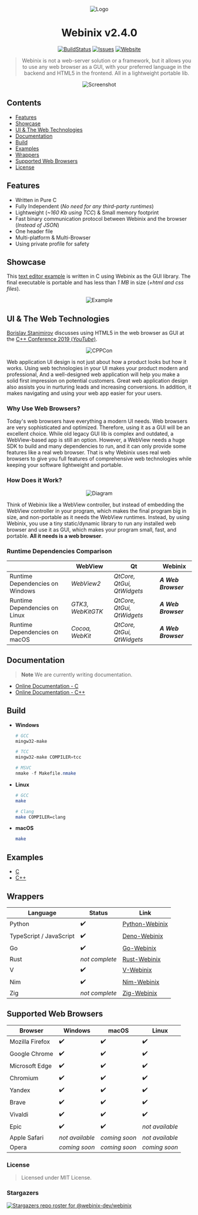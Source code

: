 <div align="center">

![Logo](https://github.com/webinix-dev/webinix/assets/34311583/c92e712f-0698-486a-a460-d4acea28a4f8)

# Webinix v2.4.0

[![BuildStatus](https://img.shields.io/circleci/project/github/badges/shields/master?style=for-the-badge)](https://github.com/webinix-dev/webinix/actions?query=branch%3Amain) [![Issues](https://img.shields.io/github/issues/webinix-dev/webinix.svg?branch=master&style=for-the-badge&url=https://google.com)](https://github.com/webinix-dev/webinix/issues) [![Website](https://img.shields.io/website?label=webinix.me&style=for-the-badge&url=https://google.com)](https://webinix.me/)

> Webinix is not a web-server solution or a framework, but it allows you to use any web browser as a GUI, with your preferred language in the backend and HTML5 in the frontend. All in a lightweight portable lib.

![Screenshot](https://github.com/webinix-dev/webinix/assets/34311583/57992ef1-4f7f-4d60-8045-7b07df4088c6)

</div>

## Contents

- [Features](#features)
- [Showcase](#showcase)
- [UI & The Web Technologies](#ui--the-web-technologies)
- [Documentation](#documentation)
- [Build](#build)
- [Examples](#examples)
- [Wrappers](#wrappers)
- [Supported Web Browsers](#supported-web-browsers)
- [License](#license)

## Features

- Written in Pure C
- Fully Independent (*No need for any third-party runtimes*)
- Lightweight (*~160 Kb using TCC*) & Small memory footprint
- Fast binary communication protocol between Webinix and the browser (*Instead of JSON*)
- One header file
- Multi-platform & Multi-Browser
- Using private profile for safety

## Showcase

This [text editor example](https://github.com/webinix-dev/webinix/tree/main/examples/C/text-editor) is written in C using Webinix as the GUI library. The final executable is portable and has less than _1 MB_ in size (_+html and css files_).

<div align="center">

![Example](https://github.com/webinix-dev/webinix/assets/34311583/c1ccf29c-806a-4742-bfd7-a3dc30cab70b)

</div>

## UI & The Web Technologies

[Borislav Stanimirov](https://ibob.bg/) discusses using HTML5 in the web browser as GUI at the [C++ Conference 2019 (*YouTube*)](https://www.youtube.com/watch?v=bbbcZd4cuxg).

<!-- <div align="center">
  <a href="https://www.youtube.com/watch?v=bbbcZd4cuxg"><img src="https://img.youtube.com/vi/bbbcZd4cuxg/0.jpg" alt="Embrace Modern Technology: Using HTML 5 for GUI in C++ - Borislav Stanimirov - CppCon 2019"></a>
</div> -->

<div align="center">

![CPPCon](https://github.com/webinix-dev/webinix/assets/34311583/cf796ead-66d3-4298-ac80-b551c25f3e41)

</div>

Web application UI design is not just about how a product looks but how it works. Using web technologies in your UI makes your product modern and professional, And a well-designed web application will help you make a solid first impression on potential customers. Great web application design also assists you in nurturing leads and increasing conversions. In addition, it makes navigating and using your web app easier for your users.

### Why Use Web Browsers?

Today's web browsers have everything a modern UI needs. Web browsers are very sophisticated and optimized. Therefore, using it as a GUI will be an excellent choice. While old legacy GUI lib is complex and outdated, a WebView-based app is still an option. However, a WebView needs a huge SDK to build and many dependencies to run, and it can only provide some features like a real web browser. That is why Webinix uses real web browsers to give you full features of comprehensive web technologies while keeping your software lightweight and portable.

### How Does it Work?

<div align="center">

![Diagram](https://github.com/webinix-dev/webinix/assets/34311583/ef56944a-d92c-44cb-935a-affc8a442eb4)

</div>

Think of Webinix like a WebView controller, but instead of embedding the WebView controller in your program, which makes the final program big in size, and non-portable as it needs the WebView runtimes. Instead, by using Webinix, you use a tiny static/dynamic library to run any installed web browser and use it as GUI, which makes your program small, fast, and portable. **All it needs is a web browser**.

### Runtime Dependencies Comparison

|  | WebView | Qt | Webinix |
| ------ | ------ | ------ | ------ |
| Runtime Dependencies on Windows | *WebView2* | *QtCore, QtGui, QtWidgets* | ***A Web Browser*** |
| Runtime Dependencies on Linux | *GTK3, WebKitGTK* | *QtCore, QtGui, QtWidgets* | ***A Web Browser*** |
| Runtime Dependencies on macOS | *Cocoa, WebKit* | *QtCore, QtGui, QtWidgets* | ***A Web Browser*** |

## Documentation

> **Note**
> We are currently writing documentation.

 - [Online Documentation - C](https://webinix.me/docs/#/c_api)
 - [Online Documentation - C++](https://webinix.me/docs/#/cpp_api)

## Build

- **Windows**
  ```powershell
  # GCC
  mingw32-make
  
  # TCC
  mingw32-make COMPILER=tcc
  
  # MSVC
  nmake -f Makefile.nmake
  ```
- **Linux**
  ```sh
  # GCC
  make
  
  # Clang
  make COMPILER=clang
  ```
- **macOS**
  ```sh
  make
  ```

## Examples

- [C](https://github.com/webinix-dev/webinix/tree/main/examples/C)
- [C++](https://github.com/webinix-dev/webinix/tree/main/examples/C++)

## Wrappers

| Language | Status | Link |
| ------ | ------ | ------ |
| Python | ✔️ | [Python-Webinix](https://github.com/webinix-dev/python-webinix) |
| TypeScript / JavaScript | ✔️ | [Deno-Webinix](https://github.com/webinix-dev/deno-webinix) |
| Go | ✔️ | [Go-Webinix](https://github.com/webinix-dev/go-webinix) |
| Rust | *not complete* | [Rust-Webinix](https://github.com/webinix-dev/rust-webinix) |
| V | ✔️ | [V-Webinix](https://github.com/webinix-dev/v-webinix) |
| Nim | ✔️ | [Nim-Webinix](https://github.com/webinix-dev/nim-webinix) |
| Zig | *not complete* | [Zig-Webinix](https://github.com/webinix-dev/zig-webinix) |

## Supported Web Browsers

| Browser | Windows | macOS | Linux |
| ------ | ------ | ------ | ------ |
| Mozilla Firefox | ✔️ | ✔️ | ✔️ |
| Google Chrome | ✔️ | ✔️ | ✔️ |
| Microsoft Edge | ✔️ | ✔️ | ✔️ |
| Chromium | ✔️ | ✔️ | ✔️ |
| Yandex | ✔️ | ✔️ | ✔️ |
| Brave | ✔️ | ✔️ | ✔️ |
| Vivaldi | ✔️ | ✔️ | ✔️ |
| Epic | ✔️ | ✔️ | *not available* |
| Apple Safari | *not available* | *coming soon* | *not available* |
| Opera | *coming soon* | *coming soon* | *coming soon* |

### License

> Licensed under MIT License.

### Stargazers

[![Stargazers repo roster for @webinix-dev/webinix](https://reporoster.com/stars/webinix-dev/webinix)](https://github.com/webinix-dev/webinix/stargazers)

